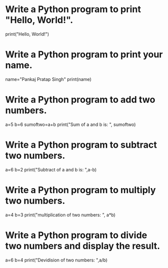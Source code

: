 # Write a Python program to print "Hello, World!".
print("Hello, World!")

# Write a Python program to print your name.
name="Pankaj Pratap Singh"
print(name)

# Write a Python program to add two numbers.
a=5
b=6
sumoftwo=a+b
print("Sum of a and b is: ", sumoftwo)

# Write a Python program to subtract two numbers.
a=6
b=2
print("Subtract of a and b is: ",a-b)

# Write a Python program to multiply two numbers.
a=4
b=3
print("multiplication of two numbers: ", a*b)

# Write a Python program to divide two numbers and display the result.
a=6
b=4
print("Devidision of two numbers: ",a/b)

